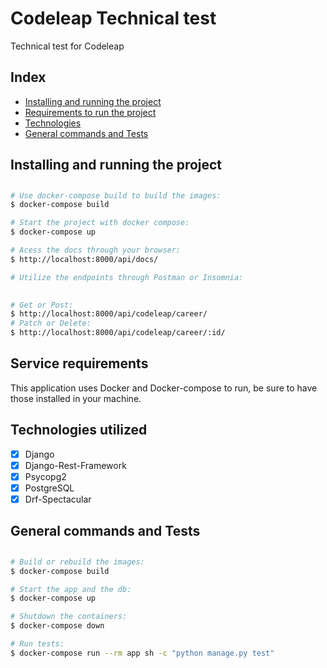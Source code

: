 # Codeleap Technical test

Technical test for Codeleap

## Index

- <a href="#-install">Installing and running the project</a>
- <a href="#-requirements">Requirements to run the project</a>
- <a href="#-tech">Technologies</a>
- <a href="#-commands">General commands and Tests</a>

## <h2 id=#-install>Installing and running the project<h2>

```bash
# Use docker-compose build to build the images:
$ docker-compose build

# Start the project with docker compose:
$ docker-compose up

# Acess the docs through your browser:
$ http://localhost:8000/api/docs/

# Utilize the endpoints through Postman or Insomnia:

  
# Get or Post:
$ http://localhost:8000/api/codeleap/career/
# Patch or Delete:
$ http://localhost:8000/api/codeleap/career/:id/
```

## <h2 id="-requirements">Service requirements</h2>

This application uses Docker and Docker-compose to run, be sure to have those installed in your machine.

## <h2 id="-tech">Technologies utilized</h2>

- [x] Django
- [x] Django-Rest-Framework
- [x] Psycopg2
- [x] PostgreSQL
- [x] Drf-Spectacular

## <h2 id=#-commands>General commands and Tests<h2>

```bash
# Build or rebuild the images:
$ docker-compose build

# Start the app and the db:
$ docker-compose up

# Shutdown the containers:
$ docker-compose down

# Run tests:
$ docker-compose run --rm app sh -c "python manage.py test"
```
